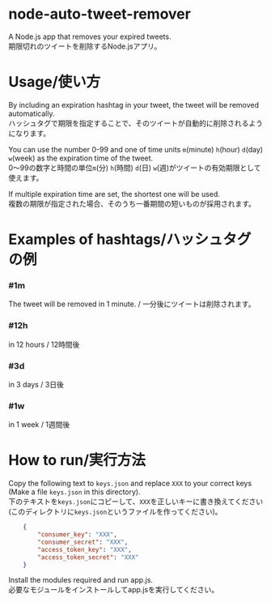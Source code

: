 # node-auto-tweet-remover
A Node.js app that removes your expired tweets.  
期限切れのツイートを削除するNode.jsアプリ。

# Usage/使い方
By including an expiration hashtag in your tweet, the tweet will be removed automatically.  
ハッシュタグで期限を指定することで、そのツイートが自動的に削除されるようになります。

You can use the number 0-99 and one of time units `m`(minute) `h`(hour) `d`(day) `w`(week) as the expiration time of the tweet.  
0〜99の数字と時間の単位`m`(分) `h`(時間) `d`(日) `w`(週)がツイートの有効期限として使えます。

If multiple expiration time are set, the shortest one will be used.  
複数の期限が指定された場合、そのうち一番期間の短いものが採用されます。  

# Examples of hashtags/ハッシュタグの例
### #1m
The tweet will be removed in 1 minute. / 一分後にツイートは削除されます。

### #12h
in 12 hours / 12時間後

### #3d
in 3 days / 3日後

### #1w
in 1 week / 1週間後

# How to run/実行方法
Copy the following text to `keys.json` and replace `XXX` to your correct keys (Make a file `keys.json` in this directory).  
下のテキストを`keys.json`にコピーして、`XXX`を正しいキーに書き換えてください(このディレクトリに`keys.json`というファイルを作ってください)。 
```json
	{  
		"consumer_key": "XXX",  
		"consumer_secret": "XXX",  
		"access_token_key": "XXX",  
		"access_token_secret": "XXX"  
	}
```

Install the modules required and run app.js.  
必要なモジュールをインストールしてapp.jsを実行してください。
